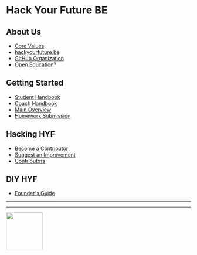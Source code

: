 # Hack Your Future BE

## About Us
* [Core Values](https://github.com/hackyourfuturebelgium/core-values)
* [hackyourfuture.be](https://hackyourfuture.be)
* [GitHub Organization](https://github.com/hackyourfuturebelgium)
* [Open Education?](./open-education.md)

## Getting Started

* [Student Handbook](https://github.com/hackyourfuturebelgium/student-handbook)
* [Coach Handbook](https://github.com/hackyourfuturebelgium/coach-handbook)
* [Main Overview](https://curriculum.hackyourfuture.be)
* [Homework Submission](https://github.com/hackyourfuturebelgium/homework-submission)

## Hacking HYF

* [Become a Contributor](https://github.com/hackyourfuturebelgium/contributors)
* [Suggest an Improvement](https://github.com/hackyourfuturebelgium/improvments)
* [Contributors](https://github.com/hackyourfuturebelgium/contributors)

## DIY HYF

* [Founder's Guide](https://github.com/hackyourfuturebelgium/diy-hyf)

<hr>
<hr>
<a href="https://hackyourfuture.be" target="_blank"><img
    src="https://user-images.githubusercontent.com/18554853/63941625-4c7c3d00-ca6c-11e9-9a76-8d5e3632fe70.jpg"
    width="100" height="100"></a>
